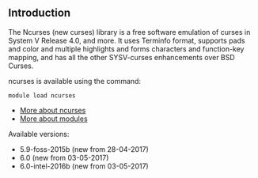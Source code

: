 ## Introduction
The Ncurses (new curses) library is a free software emulation of curses in System V Release 4.0, and more. It uses Terminfo format, supports pads and color and multiple highlights and forms characters and function-key mapping, and has all the other SYSV-curses enhancements over BSD Curses. 

ncurses is available using the command:

```
module load ncurses
```

* [More about ncurses](http://www.gnu.org/software/ncurses/)
* [More about modules](Local:/systems/lisa/software/modules)

Available versions:

* 5.9-foss-2015b (new from 28-04-2017)
* 6.0 (new from 03-05-2017)
* 6.0-intel-2016b (new from 03-05-2017)